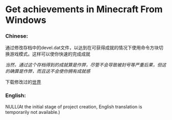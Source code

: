 # Get achievements in Minecraft From Windows

### Chinese:

通过修改存档中的devel.dat文件，以达到在可获得成就的情况下使用命令方块切换游戏模式。这样可以使你快速的完成成就

*当然，通过这个存档得到的成就算是作弊，尽管不会导致被封号等严重后果，但这的确算是作弊，而且这不会使你拥有成就感*

下载修改过的[世界](https://github.com/ender-zhao/Minecraft-PE_achievements/releases)

### English:

NULL(At the initial stage of project creation, English translation is temporarily not available.)
